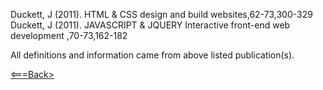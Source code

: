 













Duckett, J (2011). HTML & CSS design and build websites,62-73,300-329 <br>
Duckett, J (2011). JAVASCRIPT & JQUERY Interactive front-end web development ,70-73,162-182

All definitions and information came from above listed publication(s).

[<===Back>](README.md)